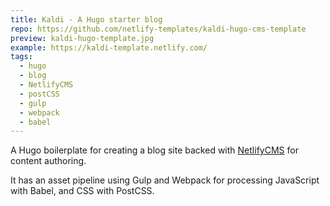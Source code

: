 ```yaml
---
title: Kaldi - A Hugo starter blog
repo: https://github.com/netlify-templates/kaldi-hugo-cms-template
preview: kaldi-hugo-template.jpg
example: https://kaldi-template.netlify.com/
tags:
  - hugo
  - blog
  - NetlifyCMS
  - postCSS
  - gulp
  - webpack
  - babel
---
```


A Hugo boilerplate for creating a blog site backed with [NetlifyCMS](https://www.netlifycms.org) for content authoring.

It has an asset pipeline using Gulp and Webpack for processing JavaScript with Babel, and CSS with PostCSS.
